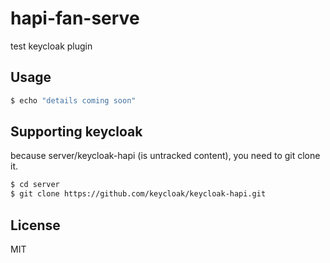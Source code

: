 # hapi-fan-serve

test keycloak plugin


## Usage

```bash
$ echo "details coming soon"
```

## Supporting keycloak

because server/keycloak-hapi (is untracked content), you need to git clone it.
```bash
$ cd server
$ git clone https://github.com/keycloak/keycloak-hapi.git
```

## License

MIT
